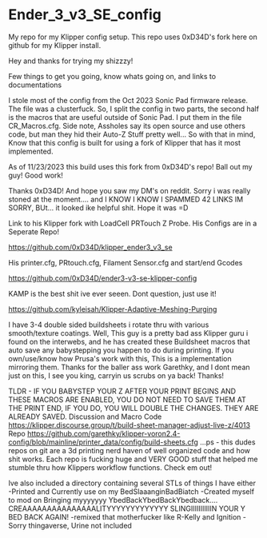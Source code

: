 # Ender_3_v3_SE_config
My repo for my Klipper config setup. This repo uses 0xD34D's fork here on github for my Klipper install.

Hey and thanks for trying my shizzzy!

Few things to get you going, know whats going on, and links to documentations

I stole most of the config from the Oct 2023 Sonic Pad firmware release. The file was a clusterfuck.
So, I split the config in two parts, the second half is the macros that are useful outside of Sonic Pad.
I put them in the file CR_Macros.cfg. Side note, Assholes say its open source and use others code, but man
they hid their Auto-Z Stuff pretty well... So with that in mind, Know that this config is built 
for using a fork of Klipper that has it most implemented.

As of 11/23/2023 this build uses this fork from 0xD34D's repo! Ball out my guy! Good work!

Thanks 0xD34D! And hope you saw my DM's on reddit. Sorry i was really stoned at the moment....
and I KNOW I KNOW I SPAMMED 42 LINKS IM SORRY, BUt... it looked ike helpful shit. Hope it was =D

Link to his Klipper fork with LoadCell PRTouch Z Probe. His Configs are in a Seperate Repo!

https://github.com/0xD34D/klipper_ender3_v3_se

His printer.cfg, PRtouch.cfg, Filament Sensor.cfg and start/end Gcodes

https://github.com/0xD34D/ender3-v3-se-klipper-config

KAMP is the best shit ive ever seeen. Dont question, just use it! 

https://github.com/kyleisah/Klipper-Adaptive-Meshing-Purging

I have 3-4 double sided buildsheets i rotate thru with various smooth/texture coatings. Well, This guy is a pretty bad ass Klipper guru i found on the interwebs, and he has created these Buildsheet macros that auto save any babystepping you happen to do during printing. If you own/use/know how Prusa's work with this, This is a implementation mirroring them. Thanks for the baller ass work Garethky, and I dont mean just on this, I see you king, carryin us scrubs on ya back! Thanks!

TLDR - IF YOU BABYSTEP YOUR Z AFTER YOUR PRINT BEGINS AND THESE MACROS ARE ENABLED, YOU DO NOT NEED TO SAVE THEM AT THE PRINT END, IF YOU DO, YOU WILL DOUBLE THE CHANGES. THEY ARE ALREADY SAVED.
Discussion and Macro Code
https://klipper.discourse.group/t/build-sheet-manager-adjust-live-z/4013
Repo
https://github.com/garethky/klipper-voron2.4-config/blob/mainline/printer_data/config/build-sheets.cfg
...ps - this dudes repos on git are a 3d printing nerd haven of well organized code and how shit works. 
Each repo is fucking huge and VERY GOOD stuff that helped me stumble thru how Klippers workflow functions.
Check em out!

Ive also included a directory containing several STLs of things I have either 
-Printed and Currently use on my BedSlaaanginBadBiatch
-Created myself to mod on Bringing myyyyyyy YbedBackYbedBackYbedback.... CREAAAAAAAAAAAAAAALITYYYYYYYYYYYYY SLINGIIIIIIIIIIIN YOUR Y BED BACK AGAIN!
-remixed that motherfucker like R-Kelly and Ignition - Sorry thingaverse, Urine not included


